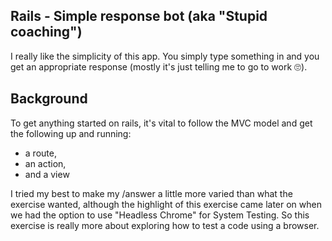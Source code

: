 ## Rails - Simple response bot (aka "Stupid coaching")

I really like the simplicity of this app. You simply type something in and you get an appropriate response (mostly it's just telling me to go to work 🙄). 

## Background

To get anything started on rails, it's vital to follow the MVC model and get the following up and running: 
* a route, 
* an action, 
* and a view

I tried my best to make my /answer a little more varied than what the exercise wanted, although the highlight of this exercise came later on when we had the option to use "Headless Chrome" for System Testing. So this exercise is really more about exploring how to test a code using a browser.
